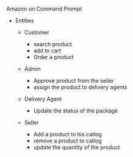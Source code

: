 Amazon on Command Prompt
 * Entities
    * Customer
        * search product
        * add to cart
        * Order a product
          
    * Admin
       * Approve product from the seller
       * assign the product to delivery agents
    * Delivery Agent
       * Update the status of the package
   
    * Seller
        * Add a product to his catlog
        * remove a product to catlog
        * update the quantity of the product
